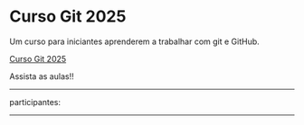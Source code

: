 # Curso Git 2025

Um curso para iniciantes aprenderem a trabalhar com git e GitHub.

[Curso Git 2025](https://github.com/juliano-CN/curso-git-hub-2025)


Assista as aulas!!

-------------
participantes:

-------------